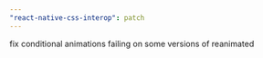 ```yaml
---
"react-native-css-interop": patch
---
```


fix conditional animations failing on some versions of reanimated
